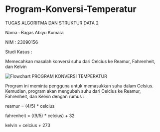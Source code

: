 # Program-Konversi-Temperatur
TUGAS ALGORITMA DAN STRUKTUR DATA 2

Nama : Bagas Abiyu Kumara

NIM  : 23090156

Studi Kasus :

Memecahkan masalah konversi suhu dari Celcius ke Reamur, Fahrenheit, dan Kelvin

![Flowchart PROGRAM KONVERSI TEMPERATUR](https://github.com/Bagas34645/Program-Konversi-Temperatur/assets/149683919/fd78fa11-5cb7-4fc8-990b-c7262dd69f55)

Program ini meminta pengguna untuk memasukkan suhu dalam Celsius. Kemudian, program akan mengubah suhu dari Celcius ke Reamur, Fahrenheit, dan Kelvin dengan rumus :

reamur = (4/5) * celcius

fahrenheit = ((9/5) * celcius) + 32

kelvin = celcius + 273
